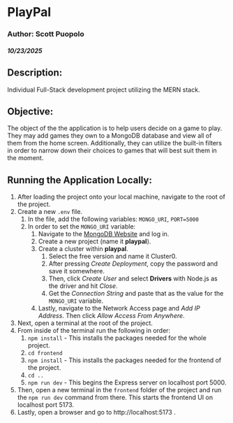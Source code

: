 # PlayPal
### Author: Scott Puopolo
##### 10/23/2025

## Description:
Individual Full-Stack development project utilizing the MERN stack.

## Objective:
The object of the the application is to help users decide on a game to play. They may add games they own to a MongoDB database and view all of them from the home screen. Additionally, they can utilize the built-in filters in order to narrow down their choices to games that will best suit them in the moment. 

## Running the Application Locally:
1. After loading the project onto your local machine, navigate to the root of the project.
1. Create a new `.env` file.
    1. In the file, add the following variables: `MONGO_URI`, `PORT=5000`
    1. In order to set the `MONGO_URI` variable:
        1. Navigate to the [MongoDB Website](https://www.mongodb.com/) and log in.
        1. Create a new project (name it **playpal**).
        1. Create a cluster within **playpal**.
            1. Select the free version and name it Cluster0.
            1. After pressing *Create Deployment*, copy the password and save it somewhere.
            1. Then, click *Create User* and select **Drivers** with Node.js as the driver and hit *Close*.
            1. Get the *Connection String* and paste that as the value for the `MONGO_URI` variable.
        1. Lastly, navigate to the Network Access page and *Add IP Address*. Then click *Allow Access From Anywhere*.
1. Next, open a terminal at the root of the project.
1. From inside of the terminal run the following in order:
    1. `npm install` - This installs the packages needed for the whole project.
    1. `cd frontend` 
    1. `npm install` - This installs the packages needed for the frontend of the project.
    1. `cd ..`
    1. `npm run dev` - This begins the Express server on localhost port 5000.
1. Then, open a new terminal in the `frontend` folder of the project and run the `npm run dev` command from there. This starts the frontend UI on localhost port 5173.
1. Lastly, open a browser and go to http://localhost:5173 .